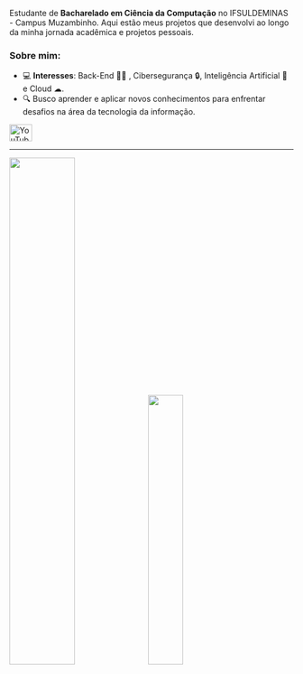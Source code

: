 Estudante de **Bacharelado em Ciência da Computação** no IFSULDEMINAS - Campus Muzambinho. Aqui estão meus projetos que desenvolvi ao longo da minha jornada acadêmica e projetos pessoais.

### Sobre mim:
- 💻 **Interesses**: Back-End 👨‍💻 , Cibersegurança 🔒, Inteligência Artificial 🤖 e Cloud ☁.
- 🔍 Busco aprender e aplicar novos conhecimentos para enfrentar desafios na área da tecnologia da informação.

<p>
  <a href="https://youtube.com/@viniciuslima384f?si=t1pY2vIhrUSQbm5N" target="blank">
    <img
      align="center"
      src="https://raw.githubusercontent.com/rahuldkjain/github-profile-readme-generator/master/src/images/icons/Social/youtube.svg"
      alt="YouTube"
      height="30"
      width="40"
    />
  </a>
</p>

---

<div align="left">
  <img src="https://github-readme-stats.vercel.app/api?username=ViniciusH97&show_icons=true&theme=dark" width="48%" />
  <img src="https://github-readme-stats.vercel.app/api/top-langs?username=viniciush97&show_icons=true&locale=en&layout=compact&theme=dark" width="35%" />
</div>
